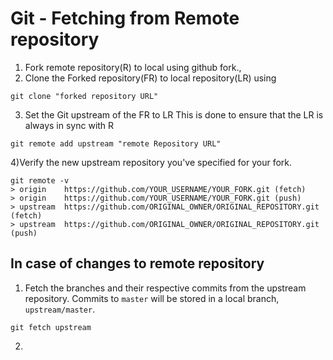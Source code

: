 # Git - Fetching from Remote repository

1) Fork  remote repository(R) to local using github fork.,
2) Clone the Forked repository(FR) to local repository(LR) using

```
git clone "forked repository URL"
```
3) Set the Git upstream of the FR to LR This is done to ensure that the LR is always in sync with R

```
git remote add upstream "remote Repository URL"
```

4)Verify the new upstream repository you've specified for your fork.

```
git remote -v
> origin    https://github.com/YOUR_USERNAME/YOUR_FORK.git (fetch)
> origin    https://github.com/YOUR_USERNAME/YOUR_FORK.git (push)
> upstream  https://github.com/ORIGINAL_OWNER/ORIGINAL_REPOSITORY.git (fetch)
> upstream  https://github.com/ORIGINAL_OWNER/ORIGINAL_REPOSITORY.git (push)
```
## In case of changes to remote repository
1) Fetch the branches and their respective commits from the upstream repository. Commits to `master` will be stored in a local branch, `upstream/master`.
```
git fetch upstream
```
2)



<!--stackedit_data:
eyJoaXN0b3J5IjpbNTA3NzY3OTEzLDQyMTg4NTldfQ==
-->